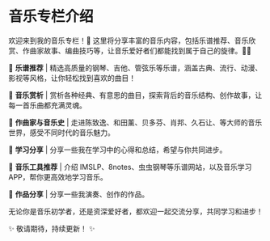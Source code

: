 # 音乐专栏介绍

欢迎来到我的音乐专栏！🎼 这里将分享丰富的音乐内容，包括乐谱推荐、音乐欣赏、作曲家故事、编曲技巧等，让音乐爱好者们都能找到属于自己的旋律。🎹🎶

🔹 **乐谱推荐** | 精选高质量的钢琴、吉他、管弦乐等乐谱，涵盖古典、流行、动漫、影视等风格，让你轻松找到喜欢的曲目！

🔹 **音乐赏析** | 赏析各种经典、有意思的曲目，探索背后的音乐结构、创作故事，让每一首乐曲都充满灵魂。

🔹 **作曲家与音乐史** | 走进陈致逸、和田薰、贝多芬、肖邦、久石让、等大师的音乐世界，感受不同时代的音乐魅力。

🔹 **学习分享** | 分享一些我在学习中的心得和总结，希望与你共同进步。

🔹 **音乐工具推荐** | 介绍 IMSLP、8notes、虫虫钢琴等乐谱网站，以及音乐学习 APP，帮你更高效地学习音乐。

🔹 **作品分享** | 分享一些我演奏、创作的作品。

无论你是音乐初学者，还是资深爱好者，都欢迎一起交流分享，共同学习和进步！

✨ 敬请期待，持续更新！ ✨
